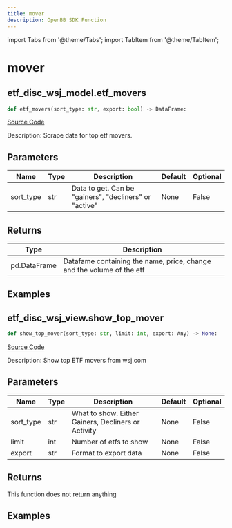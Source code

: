 ```yaml
---
title: mover
description: OpenBB SDK Function
---
```


import Tabs from '@theme/Tabs';
import TabItem from '@theme/TabItem';

# mover

<Tabs>
<TabItem value="model" label="Model" default>

## etf_disc_wsj_model.etf_movers

```python title='openbb_terminal/etf/discovery/wsj_model.py'
def etf_movers(sort_type: str, export: bool) -> DataFrame:
```
[Source Code](https://github.com/OpenBB-finance/OpenBBTerminal/tree/main/openbb_terminal/etf/discovery/wsj_model.py#L15)

Description: Scrape data for top etf movers.

## Parameters

| Name | Type | Description | Default | Optional |
| ---- | ---- | ----------- | ------- | -------- |
| sort_type | str | Data to get. Can be "gainers", "decliners" or "active" | None | False |

## Returns

| Type | Description |
| ---- | ----------- |
| pd.DataFrame | Datafame containing the name, price, change and the volume of the etf |

## Examples



</TabItem>
<TabItem value="view" label="View">

## etf_disc_wsj_view.show_top_mover

```python title='openbb_terminal/etf/discovery/wsj_view.py'
def show_top_mover(sort_type: str, limit: int, export: Any) -> None:
```
[Source Code](https://github.com/OpenBB-finance/OpenBBTerminal/tree/main/openbb_terminal/etf/discovery/wsj_view.py#L16)

Description: Show top ETF movers from wsj.com

## Parameters

| Name | Type | Description | Default | Optional |
| ---- | ---- | ----------- | ------- | -------- |
| sort_type | str | What to show. Either Gainers, Decliners or Activity | None | False |
| limit | int | Number of etfs to show | None | False |
| export | str | Format to export data | None | False |

## Returns

This function does not return anything

## Examples



</TabItem>
</Tabs>